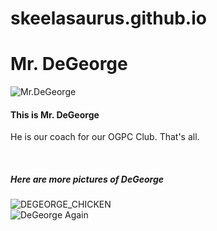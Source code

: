 # skeelasaurus.github.io

<!-- Eden -->
<!DOCTYPE html>
<html>
  <head>
    <h1> Mr. DeGeorge </h1>
  </head>
  <body>
    <img src="Mr.DeGeorge.jpg" alt="Mr.DeGeorge">
    <h4> This is Mr. DeGeorge </h4>
    <p> He is our coach for our OGPC Club. That's all. </p>
    <br>
    <h5> Here are more pictures of DeGeorge </h5>
    <img src="DEGEORGE_CHICKEN.jpg" alt="DEGEORGE_CHICKEN">
    <br>
    <!-- pictures of DeGeorge -->
    <img src="Mr-Degeorge.jpg" alt="DeGeorge Again">
    <link rel="stylesheet" href="style.css">
  </body>
</html>
